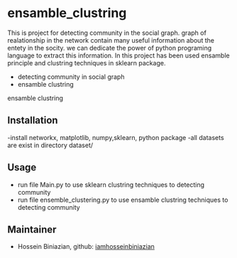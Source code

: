 # ensamble_clustring
 
This is project for detecting community in the social graph. graph of realationship in the network contain many useful information about the entety in the socity. we can dedicate the power of python programing language to extract this information. In this project has been used  ensamble principle and clustring techniques in sklearn package.
- detecting community in social graph
- ensamble clustring 

ensamble clustring 

## Installation
-install networkx, matplotlib, numpy,sklearn, python package
-all datasets are exist in directory  dataset/

## Usage
- run file Main.py to use sklearn clustring techniques to detecting community
- run file ensemble_clustering.py to use ensamble clustring techniques to detecting community


## Maintainer
* Hossein Biniazian, github: [iamhosseinbiniazian](https://github.com/iamhosseinbiniazian)
